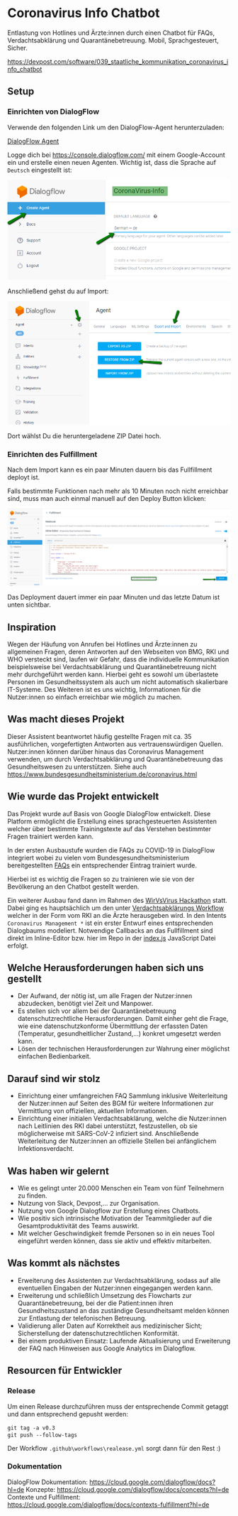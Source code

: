 # Coronavirus Info Chatbot

Entlastung von Hotlines und Ärzte:innen durch einen Chatbot für FAQs, Verdachtsabklärung und Quarantänebetreuung. Mobil, Sprachgesteuert, Sicher.

<https://devpost.com/software/039_staatliche_kommunikation_coronavirus_info_chatbot>

## Setup

### Einrichten von DialogFlow

Verwende den folgenden Link um den DialogFlow-Agent herunterzuladen:

[DialogFlow Agent](https://github.com/markusrt/coronavirus-info-chatbot/releases/latest/download/DialogFlow-Agent.zip)

Logge dich bei <https://console.dialogflow.com/> mit einem Google-Account ein und erstelle einen neuen Agenten. Wichtig ist,
dass die Sprache auf `Deutsch` eingestellt ist:

![DialogFlow -> Create Agent](documentation/create-agent.png)

Anschließend gehst du auf Import:

![Agent -> Settings -> Export and Import](documentation/import-agent.png)

Dort wählst Du die heruntergeladene ZIP Datei hoch.

### Einrichten des Fulfillment

Nach dem Import kann es ein paar Minuten dauern bis das Fullfillment deployt ist.

Falls bestimmte Funktionen nach mehr als 10 Minuten noch nicht erreichbar sind, muss man auch einmal manuell auf den
Deploy Button klicken:

![Fulfillment -> Deploy](documentation/deploy-fulfillment.png)

Das Deployment dauert immer ein paar Minuten und das letzte Datum ist unten sichtbar.

## Inspiration

Wegen der Häufung von Anrufen bei Hotlines und Ärzte:innen zu allgemeinen Fragen, deren Antworten auf den Webseiten von BMG, RKI und WHO versteckt sind, laufen wir Gefahr, dass die individuelle Kommunikation beispielsweise bei Verdachtsabklärung und Quarantänebetreuung nicht mehr durchgeführt werden kann. Hierbei geht es sowohl um überlastete Personen im Gesundheitssystem als auch um nicht automatisch skalierbare IT-Systeme. Des Weiteren ist es uns wichtig, Informationen für die Nutzer:innen so einfach erreichbar wie möglich zu machen.

## Was macht dieses Projekt

Dieser Assistent beantwortet häufig gestellte Fragen mit ca. 35 ausführlichen, vorgefertigten Antworten aus vertrauenswürdigen Quellen. Nutzer:innen können darüber hinaus das Coronavirus Management verwenden, um durch Verdachtsabklärung und Quarantänebetreuung das Gesundheitswesen zu unterstützen. Siehe auch <https://www.bundesgesundheitsministerium.de/coronavirus.html>

## Wie wurde das Projekt entwickelt

Das Projekt wurde auf Basis von Google DialogFlow entwickelt. Diese Platform ermöglicht die Erstellung eines sprachgesteuerten
Assistenten welcher über bestimmte Trainingstexte auf das Verstehen bestimmter Fragen trainiert werden kann.

In der ersten Ausbaustufe wurden die FAQs zu COVID-19 in DialogFlow integriert wobei zu vielen vom Bundesgesundheitsministerium bereitgestellten [FAQs](https://www.bundesgesundheitsministerium.de/coronavirus.html) ein entsprechender Eintrag trainiert wurde.

Hierbei ist es wichtig die Fragen so zu trainieren wie sie von der Bevölkerung an den Chatbot gestellt werden.

Ein weiterer Ausbau fand dann im Rahmen des [WirVsVirus Hackathon](https://wirvsvirushackathon.org/) statt. Dabei ging es hauptsächlich um den unter [Verdachtsabklärungs Workflow](documentation/flowchart-case-detection-drawio.png) welcher in der Form vom RKI an die Ärzte herausgeben wird. In den Intents `Coronavirus Management *` ist ein erster Entwurf eines entsprechenden
Dialogbaums modeliert. Notwendige Callbacks an das Fullfillment sind direkt im Inline-Editor bzw. hier im Repo in der [index.js](functions/index.js) JavaScript Datei erfolgt.

## Welche Herausforderungen haben sich uns gestellt

* Der Aufwand, der nötig ist, um alle Fragen der Nutzer:innen abzudecken, benötigt viel Zeit und Manpower. 
* Es stellen sich vor allem bei der Quarantänebetreuung datenschutzrechtliche Herausforderungen. Damit einher geht die Frage, wie eine datenschutzkonforme Übermittlung der erfassten Daten (Temperatur, gesundheitlicher Zustand,...) konkret umgesetzt werden kann. 
* Lösen der technischen Herausforderungen zur Wahrung einer möglichst einfachen Bedienbarkeit.

## Darauf sind wir stolz

* Einrichtung einer umfangreichen FAQ Sammlung inklusive Weiterleitung der Nutzer:innen auf Seiten des BGM für weitere Informationen zur Vermittlung von offiziellen, aktuellen Informationen.
* Einrichtung einer initialen Verdachtsabklärung, welche die Nutzer:innen nach Leitlinien des RKI dabei unterstützt, festzustellen, ob sie möglicherweise mit SARS-CoV-2 infiziert sind. Anschließende Weiterleitung der Nutzer:innen an offizielle Stellen bei anfänglichem Infektionsverdacht.

## Was haben wir gelernt

* Wie es gelingt unter 20.000 Menschen ein Team von fünf Teilnehmern zu finden.
* Nutzung von Slack, Devpost,... zur Organisation.
* Nutzung von Google Dialogflow zur Erstellung eines Chatbots.
* Wie positiv sich intrinsische Motivation der Teammitglieder auf die Gesamtproduktivität des Teams auswirkt.
* Mit welcher Geschwindigkeit fremde Personen so in ein neues Tool eingeführt werden können, dass sie aktiv und effektiv mitarbeiten.

## Was kommt als nächstes

* Erweiterung des Assistenten zur Verdachtsabklärung, sodass auf alle eventuellen Eingaben der Nutzer:innen eingegangen werden kann.
* Erweiterung und schließlich Umsetzung des Flowcharts zur Quarantänebetreuung, bei der die Patient:innen ihren Gesundheitszustand an das zuständige Gesundheitsamt melden können zur Entlastung der telefonischen Betreuung.
* Validierung aller Daten auf Korrektheit aus medizinischer Sicht; Sicherstellung der datenschutzrechtlichen Konformität.
* Bei einem produktiven Einsatz: Laufende Aktualisierung und Erweiterung der FAQ nach Hinweisen aus Google Analytics im Dialogflow.

## Resourcen für Entwickler

### Release

Um einen Release durchzuführen muss der entsprechende Commit getaggt und dann entsprechend gepusht werden:

```
git tag -a v0.3
git push --follow-tags
```

Der Workflow `.github\workflows\realease.yml` sorgt dann für den Rest :)

### Dokumentation

DialogFlow Dokumentation: <https://cloud.google.com/dialogflow/docs?hl=de>
Konzepte: <https://cloud.google.com/dialogflow/docs/concepts?hl=de>
Contexte und Fulfillment: <https://cloud.google.com/dialogflow/docs/contexts-fulfillment?hl=de>
